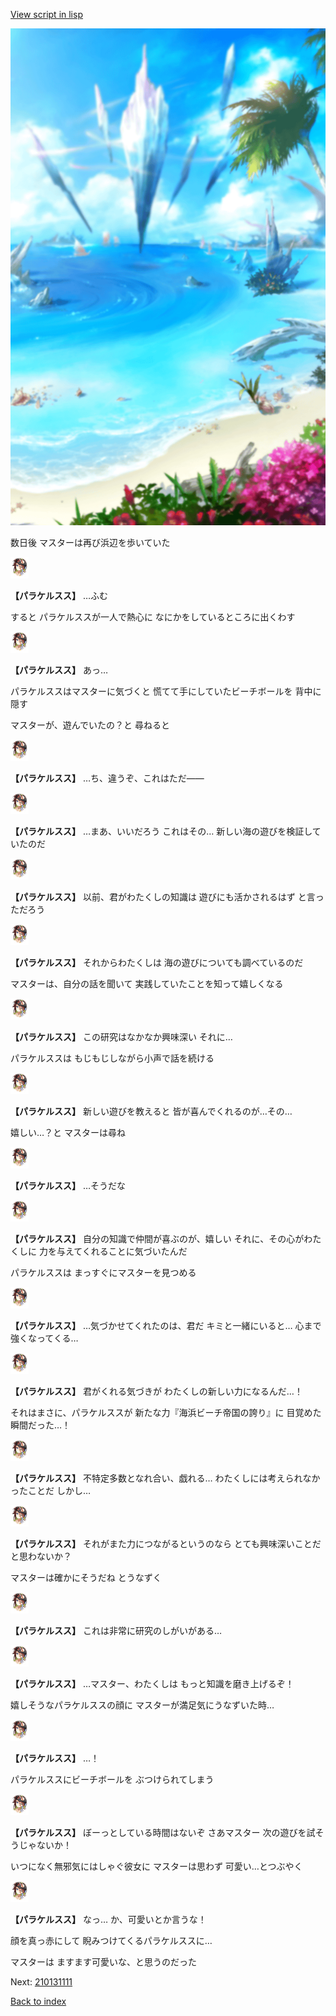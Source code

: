 [View script in lisp](../scripts/210131104.txt)

![sea_beach_day.png](../images/backgrounds/sea_beach_day.png)

数日後
マスターは再び浜辺を歩いていた

<img src="../images/units/2101311.png" alt="2101311.png" height="34"/>

**【パラケルスス】**
…ふむ

すると
パラケルススが一人で熱心に
なにかをしているところに出くわす

<img src="../images/units/2101311.png" alt="2101311.png" height="34"/>

**【パラケルスス】**
あっ…

パラケルススはマスターに気づくと
慌てて手にしていたビーチボールを
背中に隠す

マスターが、遊んでいたの？と
尋ねると

<img src="../images/units/2101311.png" alt="2101311.png" height="34"/>

**【パラケルスス】**
…ち、違うぞ、これはただ――

<img src="../images/units/2101311.png" alt="2101311.png" height="34"/>

**【パラケルスス】**
…まあ、いいだろう
これはその…
新しい海の遊びを検証していたのだ

<img src="../images/units/2101311.png" alt="2101311.png" height="34"/>

**【パラケルスス】**
以前、君がわたくしの知識は
遊びにも活かされるはず
と言っただろう

<img src="../images/units/2101311.png" alt="2101311.png" height="34"/>

**【パラケルスス】**
それからわたくしは
海の遊びについても調べているのだ

マスターは、自分の話を聞いて
実践していたことを知って嬉しくなる

<img src="../images/units/2101311.png" alt="2101311.png" height="34"/>

**【パラケルスス】**
この研究はなかなか興味深い
それに…

パラケルススは
もじもじしながら小声で話を続ける

<img src="../images/units/2101311.png" alt="2101311.png" height="34"/>

**【パラケルスス】**
新しい遊びを教えると
皆が喜んでくれるのが…その…

嬉しい…？と
マスターは尋ね

<img src="../images/units/2101311.png" alt="2101311.png" height="34"/>

**【パラケルスス】**
…そうだな

<img src="../images/units/2101311.png" alt="2101311.png" height="34"/>

**【パラケルスス】**
自分の知識で仲間が喜ぶのが、嬉しい
それに、その心がわたくしに
力を与えてくれることに気づいたんだ

パラケルススは
まっすぐにマスターを見つめる

<img src="../images/units/2101311.png" alt="2101311.png" height="34"/>

**【パラケルスス】**
…気づかせてくれたのは、君だ
キミと一緒にいると…
心まで強くなってくる…

<img src="../images/units/2101311.png" alt="2101311.png" height="34"/>

**【パラケルスス】**
君がくれる気づきが
わたくしの新しい力になるんだ…！

それはまさに、パラケルススが
新たな力『海浜ビーチ帝国の誇り』に
目覚めた瞬間だった…！

<img src="../images/units/2101311.png" alt="2101311.png" height="34"/>

**【パラケルスス】**
不特定多数となれ合い、戯れる…
わたくしには考えられなかったことだ
しかし…

<img src="../images/units/2101311.png" alt="2101311.png" height="34"/>

**【パラケルスス】**
それがまた力につながるというのなら
とても興味深いことだと思わないか？

マスターは確かにそうだね
とうなずく

<img src="../images/units/2101311.png" alt="2101311.png" height="34"/>

**【パラケルスス】**
これは非常に研究のしがいがある…

<img src="../images/units/2101311.png" alt="2101311.png" height="34"/>

**【パラケルスス】**
…マスター、わたくしは
もっと知識を磨き上げるぞ！

嬉しそうなパラケルススの顔に
マスターが満足気にうなずいた時…

<img src="../images/units/2101311.png" alt="2101311.png" height="34"/>

**【パラケルスス】**
…！

パラケルススにビーチボールを
ぶつけられてしまう

<img src="../images/units/2101311.png" alt="2101311.png" height="34"/>

**【パラケルスス】**
ぼーっとしている時間はないぞ
さあマスター
次の遊びを試そうじゃないか！

いつになく無邪気にはしゃぐ彼女に
マスターは思わず
可愛い…とつぶやく

<img src="../images/units/2101311.png" alt="2101311.png" height="34"/>

**【パラケルスス】**
なっ…
か、可愛いとか言うな！

顔を真っ赤にして
睨みつけてくるパラケルススに…

マスターは
ますます可愛いな、と思うのだった


Next: [210131111](210131111.md)

[Back to index](index.md)
